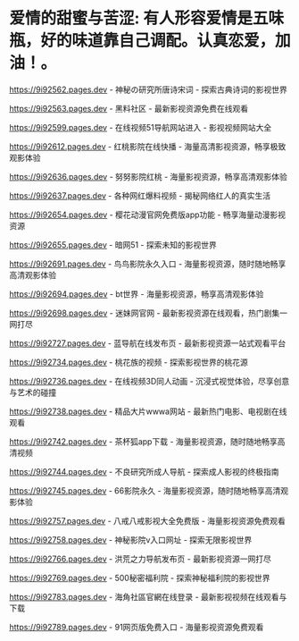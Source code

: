 # 爱情的甜蜜与苦涩: 有人形容爱情是五味瓶，好的味道靠自己调配。认真恋爱，加油！。

https://9i92562.pages.dev - 神秘の研究所唐诗宋词 - 探索古典诗词的影视世界

https://9i92563.pages.dev - 黑料社区 - 最新影视资源免费在线观看

https://9i92599.pages.dev - 在线视频51导航网站进入 - 影视视频网站大全

https://9i92612.pages.dev - 红桃影院在线快播 - 海量高清影视资源，畅享极致观影体验

https://9i92636.pages.dev - 努努影院红桃 - 海量影视资源，畅享高清观影体验

https://9i92637.pages.dev - 各种网红爆料视频 - 揭秘网络红人的真实生活

https://9i92654.pages.dev - 樱花动漫官网免费版app功能 - 畅享海量动漫影视资源

https://9i92655.pages.dev - 暗网51 - 探索未知的影视世界

https://9i92691.pages.dev - 鸟鸟影院永久入口 - 海量影视资源，随时随地畅享高清观影体验

https://9i92694.pages.dev - bt世界 - 海量影视资源，畅享高清观影体验

https://9i92698.pages.dev - 迷妹网官网 - 最新影视资源在线观看，热门剧集一网打尽

https://9i92727.pages.dev - 蓝导航在线发布页 - 最新影视资源一站式观看平台

https://9i92734.pages.dev - 桃花族的视频 - 探索影视世界的桃花源

https://9i92736.pages.dev - 在线视频3D同人动画 - 沉浸式视觉体验，尽享创意与艺术的碰撞

https://9i92738.pages.dev - 精品大片wwwa网站 - 最新热门电影、电视剧在线观看

https://9i92742.pages.dev - 茶杯狐app下载 - 海量影视资源，随时随地畅享高清视频

https://9i92744.pages.dev - 不良研究所成人导航 - 探索成人影视的终极指南

https://9i92745.pages.dev - 66影院永久 - 海量影视资源，随时随地畅享高清观影体验

https://9i92757.pages.dev - 八戒八戒影视大全免费版 - 海量影视资源免费观看

https://9i92758.pages.dev - 神秘影院v入口网址 - 探索无限影视世界

https://9i92766.pages.dev - 洪荒之力导航发布页 - 最新影视资源一网打尽

https://9i92769.pages.dev - 500秘密福利院 - 探索神秘福利院的影视世界

https://9i92783.pages.dev - 海角社區官網在线登录 - 最新影视视频在线观看与下载

https://9i92789.pages.dev - 91网页版免费入口 - 海量影视资源免费观看
